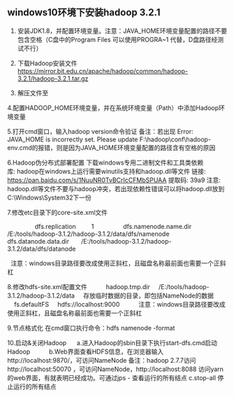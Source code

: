 ## windows10环境下安装hadoop 3.2.1
1. 安装JDK1.8，并配置环境变量。注意：JAVA_HOME环境变量配置的路径不要包含空格（C盘中的Program Files 可以使用PROGRA~1 代替，D盘路径经测试不行）

2. 下载Hadoop安装文件 https://mirror.bit.edu.cn/apache/hadoop/common/hadoop-3.2.1/hadoop-3.2.1.tar.gz

3. 解压文件至

4.配置HADOOP_HOME环境变量，并在系统环境变量（Path）中添加Hadoop环境变量

5.打开cmd窗口，输入hadoop version命令验证
  备注：若出现 Error: JAVA_HOME is incorrectly set. Please update F:\hadoop\conf\hadoop-env.cmd的报错，则是因为JAVA_HOME环境变量配置的路径含有空格的原因

6.Hadoop伪分布式部署配置
  下载windows专用二进制文件和工具类依赖库: hadoop在windows上运行需要winutils支持和hadoop.dll等文件
  链接: https://pan.baidu.com/s/1NuuNR0TvBCrIcCFMbSPUAA 提取码: 39a9
  注意:  hadoop.dll等文件不要与hadoop冲突，若出现依赖性错误可以将hadoop.dll放到C:\Windows\System32下一份

7.修改etc目录下的core-site.xml文件 

   <configuration>
    <property>
        <name>dfs.replication</name>
        <value>1</value>
    </property>
    <property>
        <name>dfs.namenode.name.dir</name>
        <value>/E:/tools/hadoop-3.1.2/hadoop-3.1.2/data/dfs/namenode</value>
    </property>
    <property>
      <name>dfs.datanode.data.dir</name>
      <value>/E:/tools/hadoop-3.1.2/hadoop-3.1.2/data/dfs/datanode</value>
    </property>
  </configuration>

  注意：windows目录路径要改成使用正斜杠，且磁盘名称最前面也需要一个正斜杠

8.修改hdfs-site.xml配置文件
  <configuration>
   <property>
    <name>hadoop.tmp.dir</name>
    <value>/E:/tools/hadoop-3.1.2/hadoop-3.1.2/data</value>
    <description>存放临时数据的目录，即包括NameNode的数据</description>
    </property>
   <property>
    <name>fs.defaultFS</name>
    <value>hdfs://localhost:9000</value>
   </property>
  </configuration>
    注意：windows目录路径要改成使用正斜杠，且磁盘名称最前面也需要一个正斜杠

9.节点格式化
  在cmd窗口执行命令：hdfs namenode -format

10.启动&关闭Hadoop
     a.进入Hadoop的sbin目录下执行start-dfs.cmd启动Hadoop     
     b.Web界面查看HDFS信息，在浏览器输入http://localhost:9870/，可访问NameNode
     备注：hadoop 2.7.7访问http://localhost:50070 ，可访问NameNode，http://localhost:8088 访问yarn的web界面，有就表明已经成功。可通过jps - 查看运行的所有结点
     c.stop-all 停止运行的所有结点
